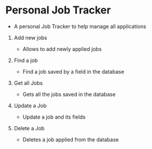 # Personal Job Tracker
- A personal Job Tracker to help manage all applications

1. Add new jobs
   - Allows to add newly applied jobs
  
2. Find a job
   - Find a job saved by a field in the database

3. Get all Jobs
   - Gets all the jobs saved in the database

4. Update a Job
   - Update a job and its fields

5. Delete a Job
   - Deletes a job applied from the database
